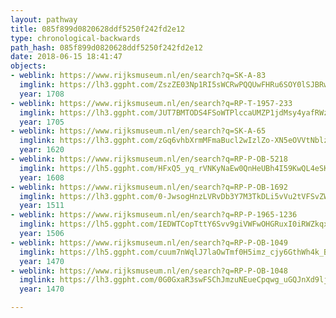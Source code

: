 ```yaml
---
layout: pathway
title: 085f899d0820628ddf5250f242fd2e12
type: chronological-backwards
path_hash: 085f899d0820628ddf5250f242fd2e12
date: 2018-06-15 18:41:47
objects:
- weblink: https://www.rijksmuseum.nl/en/search?q=SK-A-83
  imglink: https://lh3.ggpht.com/ZszZE03Np1RI5sWCRwPQQUwFHRu6SOY0lSJBRw2EQdn32fvRqvaKa18j7YsjbmLtng3-tBkpn3hujKDjbcFABvTjJvg=s200
  year: 1708
- weblink: https://www.rijksmuseum.nl/en/search?q=RP-T-1957-233
  imglink: https://lh3.ggpht.com/JUT7BMTODS4FSoWTPlccaUMZP1jdMsy4yafRWzsJqptXW3w71uC9NYBndqvN6F-Y6bn2zPdB4mAV9GhdBPW8bfPYLT8f=s200
  year: 1705
- weblink: https://www.rijksmuseum.nl/en/search?q=SK-A-65
  imglink: https://lh3.ggpht.com/zGq6vhbXrmMFmaBucl2wIzlZo-XN5eOVVtNblzToIPDuj7TmFvP-zUh4F1XnC9oZ-d7z0pEpPIwMzk5Of7BCM8EZUWI=s200
  year: 1620
- weblink: https://www.rijksmuseum.nl/en/search?q=RP-P-OB-5218
  imglink: https://lh5.ggpht.com/HFxQ5_yq_rVNKyNaEw0QnHeUBh4I59KwQL4eSKWapC63YfRHQ9u_BzNkV4liv92305KK6WWYzBVgiOjMgUaQ44e9aeM=s200
  year: 1608
- weblink: https://www.rijksmuseum.nl/en/search?q=RP-P-OB-1692
  imglink: https://lh3.ggpht.com/0-JwsogHnzLVRvDb3Y7M3TkDLi5vVu2tVFSvZWfBtS03ysxhnw38_0U346gVi2u0a82Q3e9NJuhLwOSrsyplU3xMDxQ=s200
  year: 1511
- weblink: https://www.rijksmuseum.nl/en/search?q=RP-P-1965-1236
  imglink: https://lh5.ggpht.com/IEDWTCopTttY6Svv9giVWFwOHGRuxI0iRWZkqx6hSpJLwNmOAjT1GaTLSXeUC0AGeB_PxbMGsjMsJ1Mfcfd9_cOGbazz=s200
  year: 1506
- weblink: https://www.rijksmuseum.nl/en/search?q=RP-P-OB-1049
  imglink: https://lh5.ggpht.com/cuum7nWqlJ7laOwTmf0H5imz_cjy6GthWh4k_BMFDhTm2wHppN0hGsu9yT6jp_aZHwx4FzNFtSTOX1CAWz-qP5pGa6Df=s200
  year: 1470
- weblink: https://www.rijksmuseum.nl/en/search?q=RP-P-OB-1048
  imglink: https://lh3.ggpht.com/0G0GxaR3swFSChJmzuNEueCpqwg_uGQJnXd9lj8d7liYPlqCtCfIR-JaO3hkKGaxmb4ckKsw24GGlpp2HHQ02lsnwLUz=s200
  year: 1470

---
```

